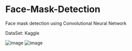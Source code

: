 # Face-Mask-Detection
Face mask detection using Convolutional Neural Network 

DataSet: Kaggle

![image](https://github.com/vaiibs/Face-Mask-Detection/assets/97294116/faa19d4f-7762-4329-84a2-f0ae4b42e421)
![image](https://github.com/vaiibs/Face-Mask-Detection/assets/97294116/2ef89c60-1773-4152-b3e5-e9ba4bfee33c)
